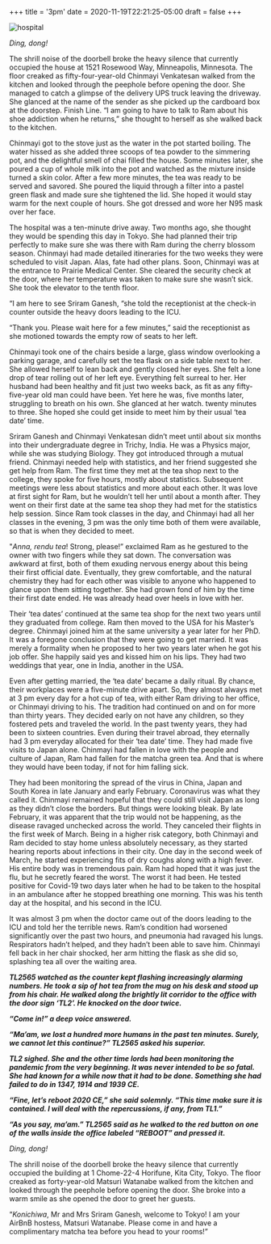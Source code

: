 +++
title = '3pm'
date = 2020-11-19T22:21:25-05:00
draft = false
+++

![hospital](/../../img//3-pm.jpg)

*Ding, dong!*

The shrill noise of the doorbell broke the heavy silence that currently occupied the house at 1521 Rosewood Way, Minneapolis, Minnesota. The floor creaked as fifty-four-year-old Chinmayi Venkatesan walked from the kitchen and looked through the peephole before opening the door. She managed to catch a glimpse of the delivery UPS truck leaving the driveway. She glanced at the name of the sender as she picked up the cardboard box at the doorstep. Finish Line. “I am going to have to talk to Ram about his shoe addiction when he returns,” she thought to herself as she walked back to the kitchen.

Chinmayi got to the stove just as the water in the pot started boiling. The water hissed as she added three scoops of tea powder to the simmering pot, and the delightful smell of chai filled the house. Some minutes later, she poured a cup of whole milk into the pot and watched as the mixture inside turned a skin color. After a few more minutes, the tea was ready to be served and savored. She poured the liquid through a filter into a pastel green flask and made sure she tightened the lid. She hoped it would stay warm for the next couple of hours. She got dressed and wore her N95 mask over her face.

The hospital was a ten-minute drive away. Two months ago, she thought they would be spending this day in Tokyo. She had planned their trip perfectly to make sure she was there with Ram during the cherry blossom season. Chinmayi had made detailed itineraries for the two weeks they were scheduled to visit Japan. Alas, fate had other plans. Soon, Chinmayi was at the entrance to Prairie Medical Center. She cleared the security check at the door, where her temperature was taken to make sure she wasn’t sick. She took the elevator to the tenth floor.

“I am here to see Sriram Ganesh, “she told the receptionist at the check-in counter outside the heavy doors leading to the ICU.

“Thank you. Please wait here for a few minutes,” said the receptionist as she motioned towards the empty row of seats to her left.

Chinmayi took one of the chairs beside a large, glass window overlooking a parking garage, and carefully set the tea flask on a side table next to her. She allowed herself to lean back and gently closed her eyes. She felt a lone drop of tear rolling out of her left eye. Everything felt surreal to her. Her husband had been healthy and fit just two weeks back, as fit as any fifty-five-year old man could have been. Yet here he was, five months later, struggling to breath on his own. She glanced at her watch. twenty minutes to three. She hoped she could get inside to meet him by their usual ‘tea date’ time.

Sriram Ganesh and Chinmayi Venkatesan didn’t meet until about six months into their undergraduate degree in Trichy, India. He was a Physics major, while she was studying Biology. They got introduced through a mutual friend. Chinmayi needed help with statistics, and her friend suggested she get help from Ram. The first time they met at the tea shop next to the college, they spoke for five hours, mostly about statistics. Subsequent meetings were less about statistics and more about each other. It was love at first sight for Ram, but he wouldn’t tell her until about a month after. They went on their first date at the same tea shop they had met for the statistics help session. Since Ram took classes in the day, and Chinmayi had all her classes in the evening, 3 pm was the only time both of them were available, so that is when they decided to meet.

"*Anna, rendu tea*! Strong, please!” exclaimed Ram as he gestured to the owner with two fingers while they sat down. The conversation was awkward at first, both of them exuding nervous energy about this being their first official date. Eventually, they grew comfortable, and the natural chemistry they had for each other was visible to anyone who happened to glance upon them sitting together. She had grown fond of him by the time their first date ended. He was already head over heels in love with her.

Their ‘tea dates’ continued at the same tea shop for the next two years until they graduated from college. Ram then moved to the USA for his Master’s degree. Chinmayi joined him at the same university a year later for her PhD. It was a foregone conclusion that they were going to get married. It was merely a formality when he proposed to her two years later when he got his job offer. She happily said yes and kissed him on his lips. They had two weddings that year, one in India, another in the USA.

Even after getting married, the ‘tea date’ became a daily ritual. By chance, their workplaces were a five-minute drive apart. So, they almost always met at 3 pm every day for a hot cup of tea, with either Ram driving to her office, or Chinmayi driving to his. The tradition had continued on and on for more than thirty years. They decided early on not have any children, so they fostered pets and traveled the world. In the past twenty years, they had been to sixteen countries. Even during their travel abroad, they eternally had 3 pm everyday allocated for their ‘tea date’ time. They had made five visits to Japan alone. Chinmayi had fallen in love with the people and culture of Japan, Ram had fallen for the matcha green tea. And that is where they would have been today, if not for him falling sick.

They had been monitoring the spread of the virus in China, Japan and South Korea in late January and early February. Coronavirus was what they called it. Chinmayi remained hopeful that they could still visit Japan as long as they didn’t close the borders. But things were looking bleak. By late February, it was apparent that the trip would not be happening, as the disease ravaged unchecked across the world. They canceled their flights in the first week of March. Being in a higher risk category, both Chinmayi and Ram decided to stay home unless absolutely necessary, as they started hearing reports about infections in their city. One day in the second week of March, he started experiencing fits of dry coughs along with a high fever. His entire body was in tremendous pain. Ram had hoped that it was just the flu, but he secretly feared the worst. The worst it had been. He tested positive for Covid-19 two days later when he had to be taken to the hospital in an ambulance after he stopped breathing one morning. This was his tenth day at the hospital, and his second in the ICU.

It was almost 3 pm when the doctor came out of the doors leading to the ICU and told her the terrible news. Ram’s condition had worsened significantly over the past two hours, and pneumonia had ravaged his lungs. Respirators hadn’t helped, and they hadn’t been able to save him. Chinmayi fell back in her chair shocked, her arm hitting the flask as she did so, splashing tea all over the waiting area.

***TL2565 watched as the counter kept flashing increasingly alarming numbers. He took a sip of hot tea from the mug on his desk and stood up from his chair. He walked along the brightly lit corridor to the office with the door sign ‘TL2’. He knocked on the door twice.***

***“Come in!” a deep voice answered.***

***“Ma’am, we lost a hundred more humans in the past ten minutes. Surely, we cannot let this continue?” TL2565 asked his superior.***

***TL2 sighed. She and the other time lords had been monitoring the pandemic from the very beginning. It was never intended to be so fatal. She had known for a while now that it had to be done. Something she had failed to do in 1347, 1914 and 1939 CE.***

***“Fine, let’s reboot 2020 CE,” she said solemnly. “This time make sure it is contained. I will deal with the repercussions, if any, from TL1.”***

***“As you say, ma’am.” TL2565 said as he walked to the red button on one of the walls inside the office labeled “REBOOT” and pressed it.***

*Ding, dong!*

The shrill noise of the doorbell broke the heavy silence that currently occupied the building at 1 Chome-22-4 Horifune, Kita City, Tokyo. The floor creaked as forty-year-old Matsuri Watanabe walked from the kitchen and looked through the peephole before opening the door. She broke into a warm smile as she opened the door to greet her guests.

“*Konichiwa*, Mr and Mrs Sriram Ganesh, welcome to Tokyo! I am your AirBnB hostess, Matsuri Watanabe. Please come in and have a complimentary matcha tea before you head to your rooms!”